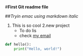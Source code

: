 #**First Git readme file**

##*Tryin emac using markdown italic*

1. This is so cool
2.new project
      * To do lis
      * check [my email](https://mail.google.com/mail/?view=cm&source=mailto&to=[bassuka23@gmail.com])

```python
def hello():
    print("Hello, world!")

